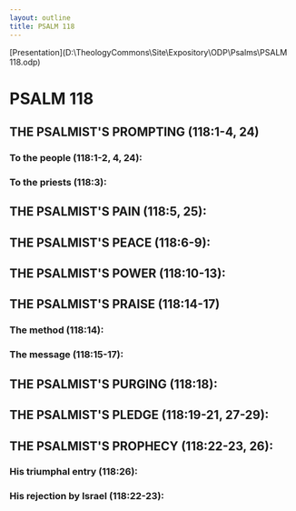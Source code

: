```yaml
---
layout: outline
title: PSALM 118
---
```

[Presentation](D:\TheologyCommons\Site\Expository\ODP\Psalms\PSALM 118.odp)
# PSALM 118 
## THE PSALMIST\'S PROMPTING (118:1-4, 24) 
###  To the people (118:1-2, 4, 24): 
###  To the priests (118:3): 
## THE PSALMIST\'S PAIN (118:5, 25): 
## THE PSALMIST\'S PEACE (118:6-9): 
## THE PSALMIST\'S POWER (118:10-13): 
## THE PSALMIST\'S PRAISE (118:14-17) 
###  The method (118:14): 
###  The message (118:15-17): 
## THE PSALMIST\'S PURGING (118:18): 
## THE PSALMIST\'S PLEDGE (118:19-21, 27-29): 
## THE PSALMIST\'S PROPHECY (118:22-23, 26): 
###  His triumphal entry (118:26): 
###  His rejection by Israel (118:22-23): 
